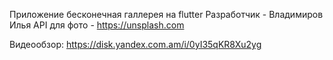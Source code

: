 Приложение бесконечная галлерея на flutter
Разработчик - Владимиров Илья
API для фото - https://unsplash.com

Видеообзор:
https://disk.yandex.com.am/i/0yI35qKR8Xu2yg
